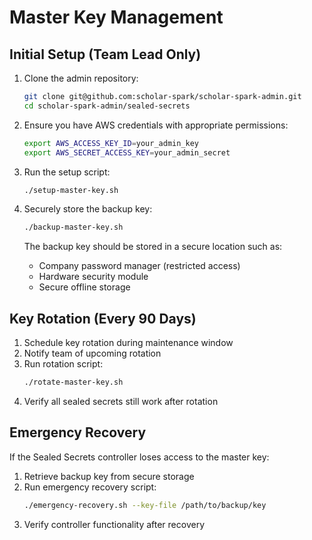 # Master Key Management

## Initial Setup (Team Lead Only)

1. Clone the admin repository:
   ```bash
   git clone git@github.com:scholar-spark/scholar-spark-admin.git
   cd scholar-spark-admin/sealed-secrets
   ```

2. Ensure you have AWS credentials with appropriate permissions:
   ```bash
   export AWS_ACCESS_KEY_ID=your_admin_key
   export AWS_SECRET_ACCESS_KEY=your_admin_secret
   ```

3. Run the setup script:
   ```bash
   ./setup-master-key.sh
   ```

4. Securely store the backup key:
   ```bash
   ./backup-master-key.sh
   ```
   
   The backup key should be stored in a secure location such as:
   - Company password manager (restricted access)
   - Hardware security module
   - Secure offline storage

## Key Rotation (Every 90 Days)

1. Schedule key rotation during maintenance window
2. Notify team of upcoming rotation
3. Run rotation script:
   ```bash
   ./rotate-master-key.sh
   ```
4. Verify all sealed secrets still work after rotation

## Emergency Recovery

If the Sealed Secrets controller loses access to the master key:

1. Retrieve backup key from secure storage
2. Run emergency recovery script:
   ```bash
   ./emergency-recovery.sh --key-file /path/to/backup/key
   ```
3. Verify controller functionality after recovery
